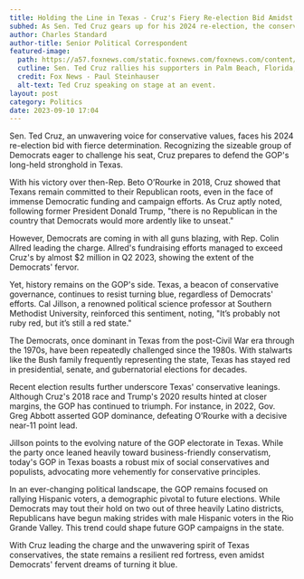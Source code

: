 ```yaml
---
title: Holding the Line in Texas - Cruz's Fiery Re-election Bid Amidst Blue Ambitions
subhed: As Sen. Ted Cruz gears up for his 2024 re-election, the conservative stronghold of Texas remains resilient amidst Democrat aspirations to shift its political hue.
author: Charles Standard
author-title: Senior Political Correspondent
featured-image: 
  path: https://a57.foxnews.com/static.foxnews.com/foxnews.com/content/uploads/2023/03/720/405/Ted-Cruz-Club-for-Growth-donor-retreat-Palm-Beach-FL-March-3-2023.jpg?ve=1&tl=1
  cutline: Sen. Ted Cruz rallies his supporters in Palm Beach, Florida, emphasizing the importance of his upcoming 2024 Senate re-election.
  credit: Fox News - Paul Steinhauser
  alt-text: Ted Cruz speaking on stage at an event.
layout: post
category: Politics
date: 2023-09-10 17:04
---
```


Sen. Ted Cruz, an unwavering voice for conservative values, faces his 2024 re-election bid with fierce determination. Recognizing the sizeable group of Democrats eager to challenge his seat, Cruz prepares to defend the GOP's long-held stronghold in Texas.

With his victory over then-Rep. Beto O’Rourke in 2018, Cruz showed that Texans remain committed to their Republican roots, even in the face of immense Democratic funding and campaign efforts. As Cruz aptly noted, following former President Donald Trump, "there is no Republican in the country that Democrats would more ardently like to unseat."

However, Democrats are coming in with all guns blazing, with Rep. Colin Allred leading the charge. Allred's fundraising efforts managed to exceed Cruz's by almost $2 million in Q2 2023, showing the extent of the Democrats' fervor.

Yet, history remains on the GOP's side. Texas, a beacon of conservative governance, continues to resist turning blue, regardless of Democrats' efforts. Cal Jillson, a renowned political science professor at Southern Methodist University, reinforced this sentiment, noting, "It’s probably not ruby red, but it’s still a red state."

The Democrats, once dominant in Texas from the post-Civil War era through the 1970s, have been repeatedly challenged since the 1980s. With stalwarts like the Bush family frequently representing the state, Texas has stayed red in presidential, senate, and gubernatorial elections for decades.

Recent election results further underscore Texas' conservative leanings. Although Cruz's 2018 race and Trump's 2020 results hinted at closer margins, the GOP has continued to triumph. For instance, in 2022, Gov. Greg Abbott asserted GOP dominance, defeating O’Rourke with a decisive near-11 point lead.

Jillson points to the evolving nature of the GOP electorate in Texas. While the party once leaned heavily toward business-friendly conservatism, today's GOP in Texas boasts a robust mix of social conservatives and populists, advocating more vehemently for conservative principles.

In an ever-changing political landscape, the GOP remains focused on rallying Hispanic voters, a demographic pivotal to future elections. While Democrats may tout their hold on two out of three heavily Latino districts, Republicans have begun making strides with male Hispanic voters in the Rio Grande Valley. This trend could shape future GOP campaigns in the state.

With Cruz leading the charge and the unwavering spirit of Texas conservatives, the state remains a resilient red fortress, even amidst Democrats' fervent dreams of turning it blue.

